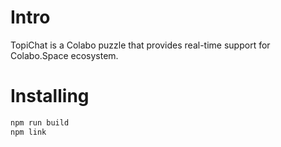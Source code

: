 # Intro

TopiChat is a Colabo puzzle that provides real-time support for Colabo.Space ecosystem.

# Installing

```sh
npm run build
npm link
```

